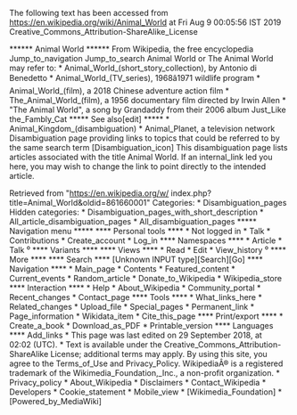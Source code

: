 The following text has been accessed from https://en.wikipedia.org/wiki/Animal_World at Fri Aug 9 00:05:56 IST 2019
Creative_Commons_Attribution-ShareAlike_License




















****** Animal World ******
From Wikipedia, the free encyclopedia
Jump_to_navigation Jump_to_search
Animal World or The Animal World may refer to:
    * Animal_World_(short_story_collection), by Antonio di Benedetto
    * Animal_World_(TV_series), 1968â1971 wildlife program
    * Animal_World_(film), a 2018 Chinese adventure action film
    * The_Animal_World_(film), a 1956 documentary film directed by Irwin Allen
    * "The Animal World", a song by Grandaddy from their 2006 album Just_Like
      the_Fambly_Cat
***** See also[edit] *****
    * Animal_Kingdom_(disambiguation)
    * Animal_Planet, a television network
                      Disambiguation page providing links to topics that could
                      be referred to by the same search term
[Disambiguation_icon] This disambiguation page lists articles associated with
                      the title Animal World.
                      If an internal_link led you here, you may wish to change
                      the link to point directly to the intended article.

Retrieved from "https://en.wikipedia.org/w/
index.php?title=Animal_World&oldid=861660001"
Categories:
    * Disambiguation_pages
Hidden categories:
    * Disambiguation_pages_with_short_description
    * All_article_disambiguation_pages
    * All_disambiguation_pages
***** Navigation menu *****
**** Personal tools ****
    * Not logged in
    * Talk
    * Contributions
    * Create_account
    * Log_in
**** Namespaces ****
    * Article
    * Talk
⁰
**** Variants ****
**** Views ****
    * Read
    * Edit
    * View_history
⁰
**** More ****
**** Search ****
[Unknown INPUT type][Search][Go]
**** Navigation ****
    * Main_page
    * Contents
    * Featured_content
    * Current_events
    * Random_article
    * Donate_to_Wikipedia
    * Wikipedia_store
**** Interaction ****
    * Help
    * About_Wikipedia
    * Community_portal
    * Recent_changes
    * Contact_page
**** Tools ****
    * What_links_here
    * Related_changes
    * Upload_file
    * Special_pages
    * Permanent_link
    * Page_information
    * Wikidata_item
    * Cite_this_page
**** Print/export ****
    * Create_a_book
    * Download_as_PDF
    * Printable_version
**** Languages ****
Add_links
    * This page was last edited on 29 September 2018, at 02:02 (UTC).
    * Text is available under the Creative_Commons_Attribution-ShareAlike
      License; additional terms may apply. By using this site, you agree to the
      Terms_of_Use and Privacy_Policy. WikipediaÂ® is a registered trademark of
      the Wikimedia_Foundation,_Inc., a non-profit organization.
    * Privacy_policy
    * About_Wikipedia
    * Disclaimers
    * Contact_Wikipedia
    * Developers
    * Cookie_statement
    * Mobile_view
    * [Wikimedia_Foundation]
    * [Powered_by_MediaWiki]
